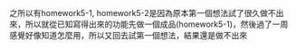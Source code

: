 之所以有homework5-1, homework5-2是因為原本第一個想法試了很久做不出來，所以就從已知寫得出來的功能先做一個成品(homework5-1)，然後過了一周感覺好像知道怎麼用，所以又回去試第一個想法，結果還是做不出來
